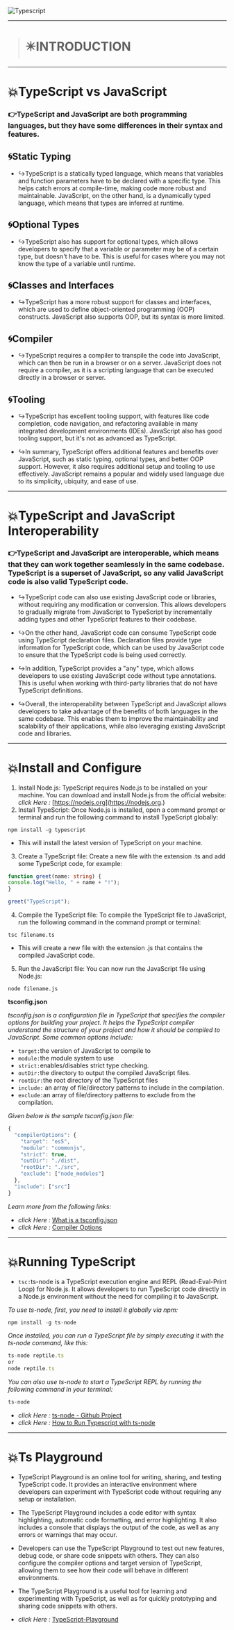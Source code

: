 ![Typescript](https://res.cloudinary.com/suberiq/image/upload/v1683830585/MASTER_TYPESCRIPT_2_-min_rhvi4x.png)

---
> # ✴️INTRODUCTION
---
# 💥TypeScript vs JavaScript
 
### 👉TypeScript and JavaScript are both programming languages, but they have some differences in their syntax and features.

## 🌀Static Typing

- ↪️TypeScript is a statically typed language, which means that variables and function parameters have to be declared with a specific type. This helps catch errors at compile-time, making code more robust and maintainable. JavaScript, on the other hand, is a dynamically typed language, which means that types are inferred at runtime.

## 🌀Optional Types

- ↪️TypeScript also has support for optional types, which allows developers to specify that a variable or parameter may be of a certain type, but doesn't have to be. This is useful for cases where you may not know the type of a variable until runtime.

## 🌀Classes and Interfaces

- ↪️TypeScript has a more robust support for classes and interfaces, which are used to define object-oriented programming (OOP) constructs. JavaScript also supports OOP, but its syntax is more limited.

## 🌀Compiler

- ↪️TypeScript requires a compiler to transpile the code into JavaScript, which can then be run in a browser or on a server. JavaScript does not require a compiler, as it is a scripting language that can be executed directly in a browser or server.

## 🌀Tooling

- ↪️TypeScript has excellent tooling support, with features like code completion, code navigation, and refactoring available in many integrated development environments (IDEs). JavaScript also has good tooling support, but it's not as advanced as TypeScript.

- ↪️In summary, TypeScript offers additional features and benefits over JavaScript, such as static typing, optional types, and better OOP support. However, it also requires additional setup and tooling to use effectively. JavaScript remains a popular and widely used language due to its simplicity, ubiquity, and ease of use.
---

# 💥TypeScript and JavaScript Interoperability

### 👉TypeScript and JavaScript are interoperable, which means that they can work together seamlessly in the same codebase. TypeScript is a superset of JavaScript, so any valid JavaScript code is also valid TypeScript code.

- ↪️TypeScript code can also use existing JavaScript code or libraries, without requiring any modification or conversion. This allows developers to gradually migrate from JavaScript to TypeScript by incrementally adding types and other TypeScript features to their codebase.

- ↪️On the other hand, JavaScript code can consume TypeScript code using TypeScript declaration files. Declaration files provide type information for TypeScript code, which can be used by JavaScript code to ensure that the TypeScript code is being used correctly.

- ↪️In addition, TypeScript provides a "any" type, which allows developers to use existing JavaScript code without type annotations. This is useful when working with third-party libraries that do not have TypeScript definitions.

- ↪️Overall, the interoperability between TypeScript and JavaScript allows developers to take advantage of the benefits of both languages in the same codebase. This enables them to improve the maintainability and scalability of their applications, while also leveraging existing JavaScript code and libraries.

---
# 💥Install and Configure

1. Install Node.js: TypeScript requires Node.js to be installed on your machine. You can download and install Node.js from the official website: *click Here :*  [https://nodejs.org](https://nodejs.org.)
2. Install TypeScript: Once Node.js is installed, open a command prompt or terminal and run the following command to install TypeScript globally:

`
npm install -g typescript
`
- This will install the latest version of TypeScript on your machine.

3. Create a TypeScript file: Create a new file with the extension .ts and add some TypeScript code, for example:

```typescript
function greet(name: string) {
console.log("Hello, " + name + "!");
}

greet("TypeScript");
```
4. Compile the TypeScript file: To compile the TypeScript file to JavaScript, run the following command in the command prompt or terminal:

`
tsc filename.ts
`
- This will create a new file with the extension .js that contains the compiled JavaScript code.

5. Run the JavaScript file: You can now run the JavaScript file using Node.js:

```
node filename.js

```

**tsconfig.json**

*tsconfig.json is a configuration file in TypeScript that specifies the compiler options for building your project. It helps the TypeScript compiler understand the structure of your project and how it should be compiled to JavaScript. Some common options include:*

- `target:`the version of JavaScript to compile to
- `module:`the module system to use
- `strict:`enables/disables strict type checking.
- `outDir:`the directory to output the compiled JavaScript files.
- `rootDir:`the root directory of the TypeScript files
- `include:` an array of file/directory patterns to include in the compilation.
- `exclude:`an array of file/directory patterns to exclude from the compilation.

*Given below is the sample tsconfig.json file:*
```typescript
{
  "compilerOptions": {
    "target": "es5",
    "module": "commonjs",
    "strict": true,
    "outDir": "./dist",
    "rootDir": "./src",
    "exclude": ["node_modules"]
  },
  "include": ["src"]
}
```
*Learn more from the following links:*
- *click Here :*  [What is a tsconfig.json](https://www.typescriptlang.org/docs/handbook/tsconfig-json.html#handbook-content)
- *click Here :*  [Compiler Options](https://www.typescriptlang.org/docs/handbook/compiler-options.html)

---
# 💥Running TypeScript

- `tsc:`ts-node is a TypeScript execution engine and REPL (Read-Eval-Print Loop) for Node.js. It allows developers to run TypeScript code directly in a Node.js environment without the need for compiling it to JavaScript.

*To use ts-node, first, you need to install it globally via npm:*

```typescript
npm install -g ts-node
```

*Once installed, you can run a TypeScript file by simply executing it with the ts-node command, like this:*

```typescript
ts-node reptile.ts
or
node reptile.ts
```
*You can also use ts-node to start a TypeScript REPL by running the following command in your terminal:*

```typescript
ts-node
```
- *click Here :*  [ts-node - Github Project](https://github.com/TypeStrong/ts-node)
- *click Here :* [How to Run Typescript with ts-node](https://www.digitalocean.com/community/tutorials/typescript-running-typescript-ts-node)

---
# 💥Ts Playground

- TypeScript Playground is an online tool for writing, sharing, and testing TypeScript code. It provides an interactive environment where developers can experiment with TypeScript code without requiring any setup or installation.

- The TypeScript Playground includes a code editor with syntax highlighting, automatic code formatting, and error highlighting. It also includes a console that displays the output of the code, as well as any errors or warnings that may occur.

- Developers can use the TypeScript Playground to test out new features, debug code, or share code snippets with others. They can also configure the compiler options and target version of TypeScript, allowing them to see how their code will behave in different environments.

- The TypeScript Playground is a useful tool for learning and experimenting with TypeScript, as well as for quickly prototyping and sharing code snippets with others.

- *click Here :* [TypeScript-Playground](https://www.typescriptlang.org/play)
